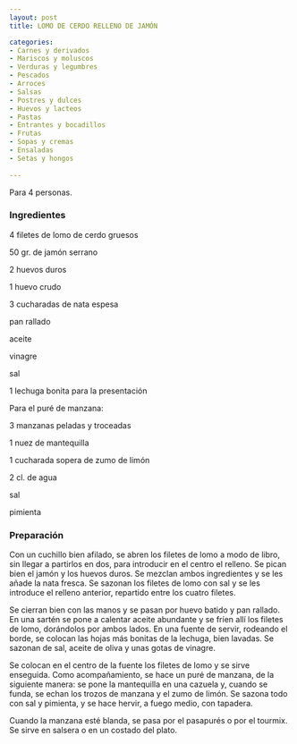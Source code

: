 ```yaml
---
layout: post
title: LOMO DE CERDO RELLENO DE JAMÓN

categories:
- Carnes y derivados
- Mariscos y moluscos
- Verduras y legumbres
- Pescados
- Arroces
- Salsas
- Postres y dulces
- Huevos y lacteos
- Pastas
- Entrantes y bocadillos
- Frutas
- Sopas y cremas
- Ensaladas
- Setas y hongos
 
---
```

Para 4 personas.

<h3>Ingredientes</h3>
4 filetes de lomo de cerdo gruesos

50 gr. de jamón serrano

2 huevos duros

1 huevo crudo

3 cucharadas de nata espesa

pan rallado

aceite

vinagre

sal

1 lechuga bonita para la presentación

Para el puré de manzana:

3 manzanas peladas y troceadas

1 nuez de mantequilla

1 cucharada sopera de zumo de limón

2 cl. de agua

sal

pimienta

<h3>Preparación</h3>
Con un cuchillo bien afilado, se abren los filetes de lomo a modo de libro, sin llegar a partirlos en dos, para introducir en el centro el relleno. Se pican bien el jamón y los huevos duros. Se mezclan ambos ingredientes y se les añade la nata fresca. Se sazonan los filetes de lomo con sal y se les introduce el relleno anterior, repartido entre los cuatro filetes.

Se cierran bien con las manos y se pasan por huevo batido y pan rallado. En una sartén se pone a calentar aceite abundante y se fríen allí los filetes de lomo, dorándolos por ambos lados. En una fuente de servir, rodeando el borde, se colocan las hojas más bonitas de la lechuga, bien lavadas. Se sazonan de sal, aceite de oliva y unas gotas de vinagre.

Se colocan en el centro de la fuente los filetes de lomo y se sirve enseguida. Como acompañamiento, se hace un puré de manzana, de la siguiente manera: se pone la mantequilla en una cazuela y, cuando se funda, se echan los trozos de manzana y el zumo de limón. Se sazona todo con sal y pimienta, y se hace hervir, a fuego medio, con tapadera.

Cuando la manzana esté blanda, se pasa por el pasapurés o por el tourmix. Se sirve en salsera o en un costado del plato.

